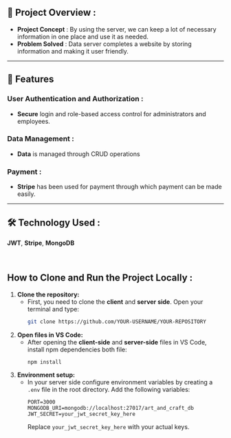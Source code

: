 ## 📜 Project Overview :

- **Project Concept** : By using the server, we can keep a lot of necessary information in one place and use it as needed.
- **Problem Solved** : Data server completes a website by storing information and making it user friendly.


---

## 🌟 Features

### User Authentication and Authorization :
- **Secure** login and role-based access control for administrators and employees.

### Data Management :
- **Data** is managed through CRUD operations

### Payment :
- **Stripe** has been used for payment through which payment can be made easily.

---

## 🛠 Technology Used : 
**JWT**, **Stripe**, **MongoDB**

<br/>

## How to Clone and Run the Project Locally : 

1. **Clone the repository:**
   - First, you need to clone the **client** and **server side**. Open your terminal and type:
     ```bash
     git clone https://github.com/YOUR-USERNAME/YOUR-REPOSITORY
     ```
2. **Open files in VS Code:**
   - After opening the **client-side** and **server-side** files in VS Code, install npm dependencies both file:
     ```bash
     npm install
     ```
3. **Environment setup:**
   - In your server side configure environment variables by creating a `.env` file in the root directory. Add the following variables:
     ```plaintext
     PORT=3000
     MONGODB_URI=mongodb://localhost:27017/art_and_craft_db
     JWT_SECRET=your_jwt_secret_key_here
     ```
     Replace `your_jwt_secret_key_here` with your actual keys.
